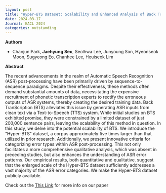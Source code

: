 ```yaml
---
layout: post
title: "Hyper-BTS Dataset: Scalability and Enhanced Analysis of Back TranScription (BTS) for ASR Post-Processing (EACL-findings 2024)"
date: 2024-03-17
Journal: EACL 2024
categories: outstanding
---
```


**Authors**
- Chanjun Park, **Jaehyung Seo**, Seolhwa Lee, Junyoung Son, Hyeonseok Moon, Sugyeong Eo, Chanhee Lee, Heuiseok Lim

**Abstract**

The recent advancements in the realm of Automatic Speech Recognition (ASR) post-processing have been primarily driven by sequence-to-sequence paradigms. Despite their effectiveness, these methods often demand substantial amounts of data, necessitating the expensive recruitment of phonetic transcription experts to rectify the erroneous outputs of ASR systems, thereby creating the desired training data. Back TranScription (BTS) alleviates this issue by generating ASR inputs from clean text via a Text-to-Speech (TTS) system. While initial studies on BTS exhibited promise, they were constrained by a limited dataset of just 200,000 sentence pairs, leaving the scalability of this method in question. In this study, we delve into the potential scalability of BTS. We introduce the "Hyper-BTS" dataset, a corpus approximately five times larger than that utilized in prior research. Additionally, we present innovative criteria for categorizing error types within ASR post-processing. This not only facilitates a more comprehensive qualitative analysis, which was absent in preceding studies, but also enhances the understanding of ASR error patterns. Our empirical results, both quantitative and qualitative, suggest that the enlarged scale of the Hyper-BTS dataset sufficiently addresses a vast majority of the ASR error categories. We make the Hyper-BTS dataset publicly available.

Check out the [This Link][DOI] for more info on our paper

[DOI]: TBD

